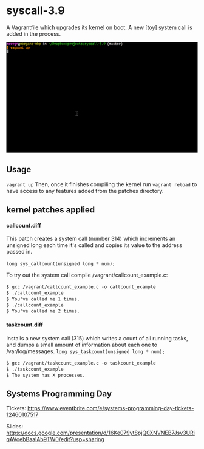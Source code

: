 syscall-3.9
===============

A Vagrantfile which upgrades its kernel on boot.  A new [toy] system call is added in the process.

<img src=".images/linux-compile.gif"></img>

## Usage

`` vagrant up `` Then, once it finishes compiling the kernel run `` vagrant reload `` to have access to any features added from the patches directory. 

## kernel patches applied

#### callcount.diff
This patch creates a system call (number 314) which increments an unsigned long each time it's called and copies its value to the address passed in.
   
   ``long sys_callcount(unsigned long * num);``

To try out the system call compile /vagrant/callcount_example.c:

    $ gcc /vagrant/callcount_example.c -o callcount_example
    $ ./callcount_example
    $ You've called me 1 times.
    $ ./callcount_example
    $ You've called me 2 times.

#### taskcount.diff
Installs a new system call (315) which writes a count of all running tasks, and dumps a small amount of information about each one to /var/log/messages. 
  ``long sys_taskcount(unsigned long * num);``

    $ gcc /vagrant/taskcount_example.c -o taskcount_example
    $ ./taskcount_example
    $ The system has X processes. 

## Systems Programming Day

Tickets: https://www.eventbrite.com/e/systems-programming-day-tickets-12460107517

Slides: https://docs.google.com/presentation/d/16Ke079yt8pjQ0XNVNEB7Jsv3URiqAVoebBaalAb9TW0/edit?usp=sharing

